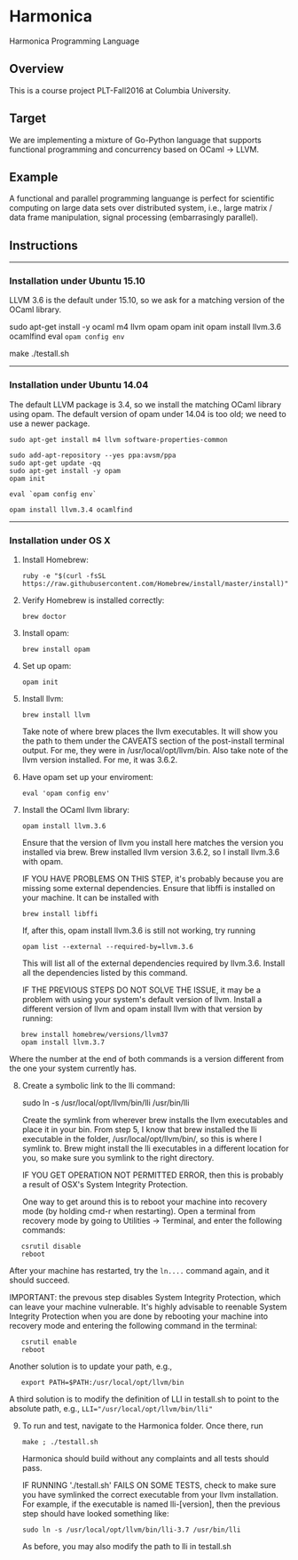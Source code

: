 # Harmonica
Harmonica Programming Language

## Overview 
This is a course project PLT-Fall2016 at Columbia University.

## Target
We are implementing a mixture of Go-Python language that supports functional programming and concurrency based on OCaml -> LLVM.

## Example
A functional and parallel programming languange is perfect for scientific computing on large data sets over distributed system, i.e., large matrix / data frame manipulation, signal processing (embarrasingly parallel).

## Instructions
------------------------------
### Installation under Ubuntu 15.10

LLVM 3.6 is the default under 15.10, so we ask for a matching version of the
OCaml library.

sudo apt-get install -y ocaml m4 llvm opam
opam init
opam install llvm.3.6 ocamlfind
eval `opam config env`

make
./testall.sh

------------------------------
### Installation under Ubuntu 14.04

The default LLVM package is 3.4, so we install the matching OCaml
library using opam.  The default version of opam under 14.04 is too
old; we need to use a newer package.

```
sudo apt-get install m4 llvm software-properties-common

sudo add-apt-repository --yes ppa:avsm/ppa
sudo apt-get update -qq
sudo apt-get install -y opam
opam init

eval `opam config env`

opam install llvm.3.4 ocamlfind
```

------------------------------
### Installation under OS X

1. Install Homebrew:

   `ruby -e "$(curl -fsSL https://raw.githubusercontent.com/Homebrew/install/master/install)"`

2. Verify Homebrew is installed correctly:

   `brew doctor`

3. Install opam:

   `brew install opam`

4. Set up opam:

   `opam init`

5. Install llvm:

   `brew install llvm`

   Take note of where brew places the llvm executables. It will show
   you the path to them under the CAVEATS section of the post-install
   terminal output. For me, they were in /usr/local/opt/llvm/bin. Also
   take note of the llvm version installed. For me, it was 3.6.2.

6. Have opam set up your enviroment:

   `eval 'opam config env'`

7. Install the OCaml llvm library:

   `opam install llvm.3.6`

   Ensure that the version of llvm you install here matches the
   version you installed via brew. Brew installed llvm version 3.6.2,
   so I install llvm.3.6 with opam.

   IF YOU HAVE PROBLEMS ON THIS STEP, it's probably because you are
   missing some external dependencies. Ensure that libffi is installed
   on your machine. It can be installed with

   `brew install libffi`

   If, after this, opam install llvm.3.6 is still not working, try
   running

   `opam list --external --required-by=llvm.3.6`

   This will list all of the external dependencies required by
   llvm.3.6. Install all the dependencies listed by this command.

   IF THE PREVIOUS STEPS DO NOT SOLVE THE ISSUE, it may be a problem
   with using your system's default version of llvm. Install a
   different version of llvm and opam install llvm with that version
   by running:
```
   brew install homebrew/versions/llvm37
   opam install llvm.3.7
```
   Where the number at the end of both commands is a version different 
   from the one your system currently has.

8. Create a symbolic link to the lli command:

   sudo ln -s /usr/local/opt/llvm/bin/lli /usr/bin/lli

   Create the symlink from wherever brew installs the llvm executables
   and place it in your bin. From step 5, I know that brew installed
   the lli executable in the folder, /usr/local/opt/llvm/bin/, so this
   is where I symlink to. Brew might install the lli executables in a
   different location for you, so make sure you symlink to the right
   directory.

   IF YOU GET OPERATION NOT PERMITTED ERROR, then this is probably a
   result of OSX's System Integrity Protection. 

   One way to get around this is to reboot your machine into recovery
   mode (by holding cmd-r when restarting). Open a terminal from
   recovery mode by going to Utilities -> Terminal, and enter the
   following commands:
```
   csrutil disable
   reboot
```
   After your machine has restarted, try the `ln....` command again,
   and it should succeed.

   IMPORTANT: the prevous step disables System Integrity Protection,
   which can leave your machine vulnerable. It's highly advisable to
   reenable System Integrity Protection when you are done by 
   rebooting your machine into recovery mode and entering the following
   command in the terminal:
```
   csrutil enable
   reboot
```
   Another solution is to update your path, e.g.,
```
   export PATH=$PATH:/usr/local/opt/llvm/bin
```
   A third solution is to modify the definition of LLI in testall.sh to
   point to the absolute path, e.g., `LLI="/usr/local/opt/llvm/bin/lli"`

9. To run and test, navigate to the Harmonica folder. Once there, run

   `make ; ./testall.sh`

   Harmonica should build without any complaints and all tests should
   pass.

   IF RUNNING './testall.sh' FAILS ON SOME TESTS, check to make sure you
   have symlinked the correct executable from your llvm installation.
   For example, if the executable is named lli-[version], then the 
   previous step should have looked something like:

   `sudo ln -s /usr/local/opt/llvm/bin/lli-3.7 /usr/bin/lli   `

   As before, you may also modify the path to lli in testall.sh

